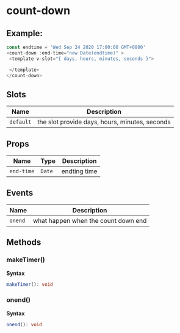 # count-down

## Example:
```javascript
const endtime = 'Wed Sep 24 2020 17:00:00 GMT+0800'
<count-down :end-time="new Date(endtime)" >
 <template v-slot="{ days, hours, minutes, seconds }">

 </template>
</count-down>
```

## Slots

| Name      | Description                                    |
| --------- | ---------------------------------------------- |
| `default` | the slot provide days, hours, minutes, seconds |

## Props

| Name       | Type   | Description  |
| ---------- | ------ | ------------ |
| `end-time` | `Date` | endting time |

## Events

| Name    | Description                         |
| ------- | ----------------------------------- |
| `onend` | what happen when the count down end |

## Methods

### makeTimer()

**Syntax**

```typescript
makeTimer(): void
```

### onend()

**Syntax**

```typescript
onend(): void
```


